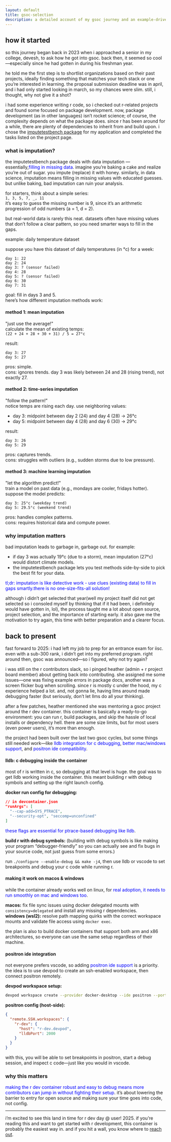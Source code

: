```yaml
---
layout: default
title: gsoc-selection
description: a detailed account of my gsoc journey and an example-driven explanation of data imputation.
---
```


## how it started

so this journey began back in 2023 when i approached a senior in my college, devesh, to ask how he got into gsoc. back then, it seemed so cool—especially since he had gotten in during his freshman year.

he told me the first step is to shortlist organizations based on their past projects, ideally finding something that matches your tech stack or one you’re interested in learning. the proposal submission deadline was in april, and i had only started looking in march, so my chances were slim. still, i thought, why not give it a shot?

i had some experience writing r code, so i checked out r-related projects and found some focused on package development. now, package development (as in other languages) isn’t rocket science; of course, the complexity depends on what the package does. since r has been around for a while, there are plenty of dependencies to inherit from and build upon. i chose the [imputetestbench package](https://cran.r-project.org/web/packages/imputeTestbench/index.html) for my application and completed the tasks listed on the project page.

### what is imputation?

the imputetestbench package deals with data imputation — essentially,<span style="color:blue;">filling in missing data</span>. imagine you’re baking a cake and realize you’re out of sugar. you impute (replace) it with honey. similarly, in data science, imputation means filling in missing values with educated guesses. but unlike baking, bad imputation can ruin your analysis.

for starters, think about a simple series:  
`1, 3, 5, 7, _, 11`  
it’s easy to guess the missing number is 9, since it’s an arithmetic progression of odd numbers (a = 1, d = 2).

but real-world data is rarely this neat. datasets often have missing values that don’t follow a clear pattern, so you need smarter ways to fill in the gaps.

example: daily temperature dataset

suppose you have this dataset of daily temperatures (in °c) for a week:

```
day 1: 22
day 2: 24
day 3: ? (sensor failed)
day 4: 28
day 5: ? (sensor failed)
day 6: 30
day 7: 31
```
goal: fill in days 3 and 5.  
here’s how different imputation methods work:

#### method 1: mean imputation

"just use the average!"  
calculate the mean of existing temps:  
`(22 + 24 + 28 + 30 + 31) / 5 = 27°c`

result:

```
day 3: 27
day 5: 27
```

pros: simple.  
cons: ignores trends. day 3 was likely between 24 and 28 (rising trend), not exactly 27.

#### method 2: time-series imputation

"follow the pattern!"  
notice temps are rising each day. use neighboring values:

- day 3: midpoint between day 2 (24) and day 4 (28) → 26°c
- day 5: midpoint between day 4 (28) and day 6 (30) → 29°c

result:

```
day 3: 26
day 5: 29
```

pros: captures trends.  
cons: struggles with outliers (e.g., sudden storms due to low pressure).

#### method 3: machine learning imputation

"let the algorithm predict!"  
train a model on past data (e.g., mondays are cooler, fridays hotter). suppose the model predicts:

```
day 3: 25°c (weekday trend)
day 5: 29.5°c (weekend trend)
```

pros: handles complex patterns.  
cons: requires historical data and compute power.

### why imputation matters

bad imputation leads to garbage in, garbage out. for example:

- if day 3 was actually 19°c (due to a storm), mean imputation (27°c) would distort climate models.
- the imputetestbench package lets you test methods side-by-side to pick the best fit for your data.

<span style="color:blue;">tl;dr: imputation is like detective work - use clues (existing data) to fill in gaps smartly.there is no one-size-fits-all solution!</span>

although i didn’t get selected that year(well my project itself did not get selected so i consoled myself by thinking that if it had been, i definitely would have gotten in, lol), the process taught me a lot about open source, project selection, and the importance of starting early. it also gave me the motivation to try again, this time with better preparation and a clearer focus.

## back to present

fast forward to 2025: i had left my job to prep for an entrance exam for iisc. even with a sub-300 rank, i didn’t get into my preferred program. right around then, gsoc was announced—so i figured, why not try again?

i was still on the r contributors slack, so i pinged heather (admin + r project board member) about getting back into contributing. she assigned me some issues—one was fixing example errors in package docs, another was a screen flicker bug when scrolling. since r is mostly c under the hood, my c experience helped a lot. and, not gonna lie, having llms around made debugging faster (but seriously, don’t let llms do all your thinking).

after a few patches, heather mentioned she was mentoring a gsoc project around the r dev container. this container is basically a ready-to-go environment: you can run r, build packages, and skip the hassle of local installs or dependency hell. there are some size limits, but for most users (even power users), it’s more than enough.

the project had been built over the last two gsoc cycles, but some things still needed work—like <span style="color:blue;">lldb integration for c debugging</span>, <span style="color:blue;">better mac/windows support</span>, and <span style="color:blue;">positron ide compatibility</span>.


#### lldb: c debugging inside the container

most of r is written in c, so debugging at that level is huge. the goal was to get lldb working inside the container. this meant building r with debug symbols and setting up the right launch config.

**docker run config for debugging:**

```json
// in devcontainer.json
"runArgs": [
  "--cap-add=SYS_PTRACE",
  "--security-opt", "seccomp=unconfined"
]
```


<span style="color:blue;">these flags are essential for ptrace-based debugging like lldb</span>.

**build r with debug symbols:** (building with debug symbols is like making your program “debugger-friendly” so you can actually see and fix bugs in your source code, not just guess from some errors.)

run `./configure --enable-debug && make -j4`, then use lldb or vscode to set breakpoints and debug your c code while running r.

#### making it work on macos & windows

while the container already works well on linux, for <span style="color:blue;">real adoption, it needs to run smoothly on mac and windows too</span>.

**macos:**  fix file sync issues using docker delegated mounts with `consistency=delegated` and install any missing r dependencies.  
**windows (wsl2):** resolve path mapping quirks with the correct workspace mounts and validate file access using `docker exec`.

the plan is also to build docker containers that support both arm and x86 architectures, so everyone can use the same setup regardless of their machine.

#### positron ide integration

not everyone prefers vscode, so adding <span style="color:blue;">positron ide support</span> is a priority. the idea is to use devpod to create an ssh-enabled workspace, then connect positron remotely.

**devpod workspace setup:**


```bash
devpod workspace create --provider docker-desktop --ide positron --ports 2000:2000
```

**positron config (host-side):**

```json
{
  "remote.SSH.workspaces": {
    "r-dev": {
      "host": "r-dev.devpod",
      "lldbPort": 2000
    }
  }
}
```


with this, you will be able to set breakpoints in positron, start a debug session, and inspect c code—just like you would in vscode.



### why this matters

<span style="color:blue;">making the r dev container robust and easy to debug means more contributors can jump in without fighting their setup</span>. it’s about lowering the barrier to entry for open source and making sure your time goes into code, not config.

---

i’m excited to see this land in time for r dev day @ user! 2025. if you’re reading this and want to get started with r development, this container is probably the easiest way in. and if you hit a wall, you know where to [reach out](/contact).



